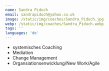 ```yaml
---
name: Sandra Piduch
email: sandrapiduch@yahoo.co.uk
image: /static/img/coaches/Sandra_Piduch.jpg
webp: /static/img/coaches/Sandra_Piduch.webp
tags: ''
languages: 'de'
---
```


<ul><li>systemisches Coaching</li><li>Mediation</li><li>Change Management</li><li>Organsiationsenwicklung/New Work/Agile&nbsp;</li></ul>